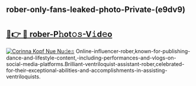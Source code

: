 ## rober-only-fans​-leaked-photo​-Private-(e9dv9)


# <h2><a href="https://mediaupload.pro?title=rober&ref=git">🔗👉 🔴 rober-P𝚑ot𝚘𝚜-V𝚒d𝚎o</a></h2>

[![Corinna Kopf Nue Nu𝚍e𝚜](https://i.imgur.com/0qMVB7G.gif)](https://mediaupload.pro?title=rober&ref=git)
Online-influencer-rober,known-for-publishing-dance-and-lifestyle-content,-including-performances-and-vlogs-on-social-media-platforms.Brilliant-ventriloquist-assistant-rober,celebrated-for-their-exceptional-abilities-and-accomplishments-in-assisting-ventriloquists.  